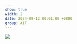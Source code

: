```yaml
---
show: true
width: 2
date: 2024-09-12 00:01:00 +0800
group: AIT
---
```

<div>
    <img data-src="{{ '/assets/img/research/ait/p21_armadillo.gif' | relative_url }}" class="lazy w-100 rounded" src="{{ '/assets/img/empty_300x200.png' | relative_url }}">
</div>
